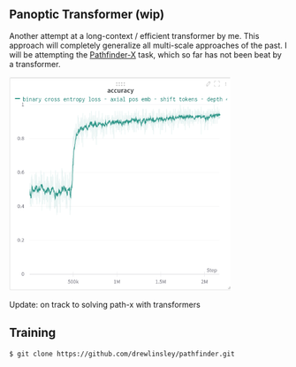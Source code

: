 ## Panoptic Transformer (wip)

Another attempt at a long-context / efficient transformer by me. This approach will completely generalize all multi-scale approaches of the past. I will be attempting the <a href="https://github.com/google-research/long-range-arena">Pathfinder-X</a> task, which so far has not been beat by a transformer.

<img src="./images/pathx.png" width="400px">

Update: on track to solving path-x with transformers

## Training

```bash
$ git clone https://github.com/drewlinsley/pathfinder.git
```
